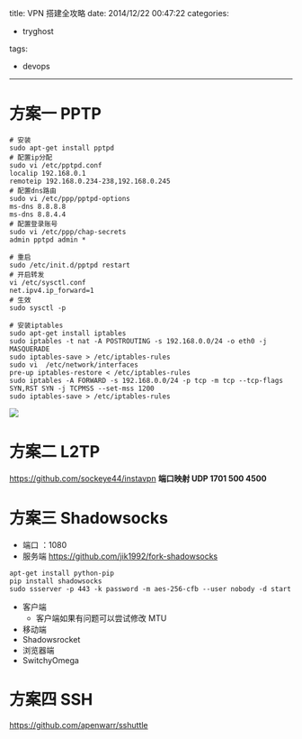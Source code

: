 title: VPN 搭建全攻略
date: 2014/12/22 00:47:22
categories:
 - tryghost

tags:
 - devops 



---

# 方案一 PPTP
```language-bash
# 安装
sudo apt-get install pptpd
# 配置ip分配
sudo vi /etc/pptpd.conf  
localip 192.168.0.1
remoteip 192.168.0.234-238,192.168.0.245
# 配置dns路由
sudo vi /etc/ppp/pptpd-options 
ms-dns 8.8.8.8
ms-dns 8.8.4.4
# 配置登录账号
sudo vi /etc/ppp/chap-secrets 
admin pptpd admin *

# 重启
sudo /etc/init.d/pptpd restart 
# 开启转发
vi /etc/sysctl.conf
net.ipv4.ip_forward=1
# 生效
sudo sysctl -p 

# 安装iptables
sudo apt-get install iptables 
sudo iptables -t nat -A POSTROUTING -s 192.168.0.0/24 -o eth0 -j MASQUERADE
sudo iptables-save > /etc/iptables-rules
sudo vi  /etc/network/interfaces
pre-up iptables-restore < /etc/iptables-rules 
sudo iptables -A FORWARD -s 192.168.0.0/24 -p tcp -m tcp --tcp-flags SYN,RST SYN -j TCPMSS --set-mss 1200
sudo iptables-save > /etc/iptables-rules
```
![](http://img.sandseasoft.com/image/6/26/cf20b4298ee7ab0b40724d2238954.jpg)

# 方案二 L2TP
https://github.com/sockeye44/instavpn
**端口映射 UDP 1701 500 4500**

# 方案三 Shadowsocks
* 端口 ：1080
* 服务端
https://github.com/jik1992/fork-shadowsocks
```language-bash
apt-get install python-pip
pip install shadowsocks
sudo ssserver -p 443 -k password -m aes-256-cfb --user nobody -d start
```
* 客户端
  * 客户端如果有问题可以尝试修改 MTU
* 移动端 
 * Shadowsrocket
* 浏览器端 
 * SwitchyOmega

# 方案四 SSH
https://github.com/apenwarr/sshuttle



